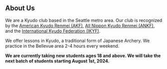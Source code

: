## About Us
We are a Kyudo club based in the Seattle metro area. Our club is recognized by the [American Kyudo Renmei (AKF)](https://www.kyudousa.com/), [All Nippon Kyudo Renmei (ANKF)](https://www.kyudo.jp/info/english.html), and the [International Kyudo Federation (IKYF)](https://www.ikyf.org/).

We offer lessons in Kyudo, a traditional form of Japanese Archery. We practice in the Bellevue area 2-4 hours every weekend.

**We are currently taking new students ages 18 and above. We will take the next batch of students starting August 1st, 2024.**

<!--Note: The site is currently under construction. Please check back periodically for updates. In the mean time, check out our [Links](#links) section for some information about Kyudo!-->
